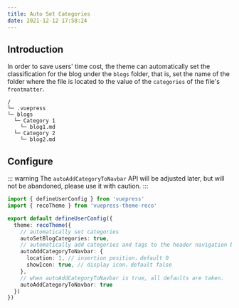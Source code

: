 ```yaml
---
title: Auto Set Categories
date: 2021-12-12 17:58:24
---
```


## Introduction

In order to save users' time cost, the theme can automatically set the classification for the blog under the `blogs` folder, that is, set the name of the folder where the file is located to the value of the `categories` of the file's `frontmatter`.

```
/
└─ .vuepress
└─ blogs
  └─ Category 1
    └─ blog1.md
  └─ Category 2
    └─ blog2.md
```

## Configure

::: warning
The `autoAddCategoryToNavbar` API will be adjusted later, but will not be abandoned, please use it with caution.
:::

```ts
import { defineUserConfig } from 'vuepress'
import { recoTheme } from 'vuepress-theme-reco'

export default defineUserConfig({
  theme: recoTheme({
    // automatically set categories
    autoSetBlogCategories: true,
    // automatically add categories and tags to the header navigation bar
    autoAddCategoryToNavbar: {
      location: 1, // insertion position，default 0
      showIcon: true, // display icon，default false
    },
    // when autoAddCategoryToNavbar is true, all defaults are taken.
    autoAddCategoryToNavbar: true
  })
})
```